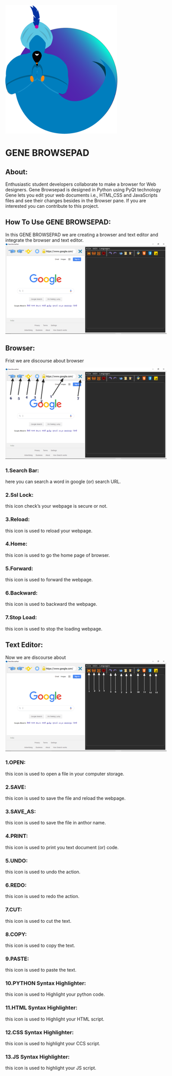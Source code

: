
<img src="https://github.com/Cream-Code/Gene-Browsepad/blob/master/icons/logo.png" data-canonical-src="https://gyazo.com/eb5c5741b6a9a16c692170a41a49c858.png" width="350" height="400" />

<h1>GENE BROWSEPAD</h1>

<h2>About:</h2>

 Enthusiastic student developers collaborate to make a browser for Web designers. Gene Browsepad is designed in Python using PyQt technology Gene lets you edit your web documents i.e., HTML,CSS and JavaScripts files and see their changes besides in the Browser pane. If you are interested you can contribute to this project.

<h2>How To Use GENE BROWSEPAD: </h2>

In this GENE BROWSEPAD we are creating a browser and text editor and integrate the browser and text editor. 
![sccreenshot](https://github.com/Cream-Code/Gene-Browsepad/blob/master/src/Screenshot2.png "screenshoot")

<h2>Browser:</h2>

Frist we are discourse about browser

![sccreenshot](https://github.com/Cream-Code/Gene-Browsepad/blob/master/src/Screenshot.png "screenshoot")

<h3>1.Search Bar:</h3>

here you can search a word in google (or) search URL.

<h3>2.Ssl Lock:</h3>  

this icon check’s your webpage is secure or not. 

<h3>3.Reload: </h3>

this icon is used to reload your webpage. 

<h3>4.Home: </h3>

this icon is used to go the home page of browser. 

<h3>5.Forward: </h3>

this icon is used to forward the webpage. 

<h3>6.Backward: </h3>

this icon is used to backward the webpage. 

<h3>7.Stop Load: </h3>

this icon is used to stop the loading webpage. 

<h2>Text Editor:</h2>

Now we are discourse about 
![sccreenshot](https://github.com/Cream-Code/Gene-Browsepad/blob/master/src/Screenshot1.png "screenshoot")

<h3>1.OPEN:</h3>

this icon is used to open a file in your computer storage. 

<h3>2.SAVE: </h3>

this icon is used to save the file and reload the webpage. 

<h3>3.SAVE_AS: </h3>

this icon is used to save the file in anthor name. 

<h3>4.PRINT:  </h3>

this icon is used to print you text document (or) code. 

<h3>5.UNDO: </h3>

this icon is used to undo the action. 

<h3>6.REDO: </h3>

this icon is used to redo the action. 

<h3>7.CUT: </h3>

this icon is used to cut the text. 

<h3>8.COPY: </h3>

this icon is used to copy the text. 

<h3>9.PASTE: </h3>

this icon is used to paste the text. 

<h3>10.PYTHON Syntax Highlighter: </h3>

this icon is used to Highlight your python code. 

<h3>11.HTML Syntax Highlighter: </h3>

this icon is used to Highlight your HTML script. 

<h3>12.CSS Syntax Highlighter: </h3>

this icon is used to highlight your CCS script. 

<h3>13.JS Syntax Highlighter: </h3>

this icon is used to highlight your JS script. 

